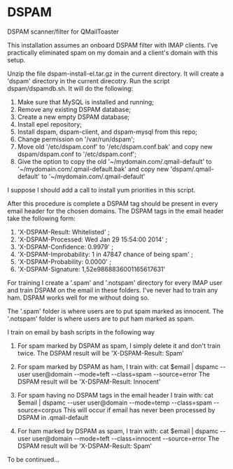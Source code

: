 DSPAM
=====

DSPAM scanner/filter for QMailToaster

This installation assumes an onboard DSPAM filter with IMAP clients.
I've practically eliminated spam on my domain and a client's domain with this setup.

Unzip the file dspam-install-el.tar.gz in the current directory.
It will create a 'dspam' directory in the current direcotry.
Run the script dspam/dspamdb.sh. It will do the following:

1) Make sure that MySQL is installed and running; 
2) Remove any existing DSPAM database;
3) Create a new empty DSPAM database; 
4) Install epel repository;
5) Install dspam, dspam-client, and dspam-mysql from this repo;
6) Change permission on '/var/run/dspam'; 
7) Move old '/etc/dspam.conf' to '/etc/dspam.conf.bak' 
   and copy new dspam/dspam.conf to '/etc/dspam.conf';
8) Give the option to copy the old '~/mydomain.com/.qmail-default' to 
   '~/mydomain.com/.qmail-default.bak' and copy new 'dspam/.qmail-default' to
   '~/mydomain.com/.qmail-default'

I suppose I should add a call to install yum priorities in this script.

After this procedure is complete a DSPAM tag should be present in every email
header for the chosen domains. The DSPAM tags in the email header take the 
following form:

1) 'X-DSPAM-Result: Whitelisted' ;
2) 'X-DSPAM-Processed: Wed Jan 29 15:54:00 2014' ;
3) 'X-DSPAM-Confidence: 0.9979' ;
4) 'X-DSPAM-Improbability: 1 in 47847 chance of being spam' ;
5) 'X-DSPAM-Probability: 0.0000' ;
6) 'X-DSPAM-Signature: 1,52e9868836001165617631'

For training I create a '.spam' and '.notspam' directory for every IMAP user and 
train DSPAM on the email in these folders. I've never had to train any ham. DSPAM
works well for me without doing so.

The '.spam' folder is where users are to put spam marked as innocent.
The '.notspam' folder is where users are to put ham marked as spam.

I train on email by bash scripts in the following way 

1) For spam marked by DSPAM as spam, I simply delete it and don't train twice.
   The DSPAM result will be 'X-DSPAM-Result: Spam'

2) For spam marked by DSPAM as ham, I train with:
   cat $email | dspamc --user user@domain --mode=teft --class=spam --source=error
   The DSPAM result will be 'X-DSPAM-Result: Innocent'
   
3) For spam having no DSPAM tags in the email header I train with:
   cat $email | dspamc --user user@domain --mode=temp --class=spam --source=corpus
   This will occur if email has never been processed by DSPAM in .qmail-default
   
4) For ham marked by DSPAM as spam, I train with:
   cat $email | dspamc --user user@domain --mode=teft --class=innocent --source=error
   The DSPAM result will be 'X-DSPAM-Result: Spam'
   
To be continued...
